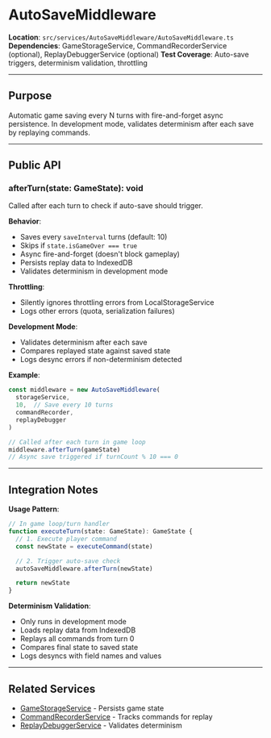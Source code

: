# AutoSaveMiddleware

**Location**: `src/services/AutoSaveMiddleware/AutoSaveMiddleware.ts`
**Dependencies**: GameStorageService, CommandRecorderService (optional), ReplayDebuggerService (optional)
**Test Coverage**: Auto-save triggers, determinism validation, throttling

---

## Purpose

Automatic game saving every N turns with fire-and-forget async persistence. In development mode, validates determinism after each save by replaying commands.

---

## Public API

### afterTurn(state: GameState): void

Called after each turn to check if auto-save should trigger.

**Behavior**:
- Saves every `saveInterval` turns (default: 10)
- Skips if `state.isGameOver === true`
- Async fire-and-forget (doesn't block gameplay)
- Persists replay data to IndexedDB
- Validates determinism in development mode

**Throttling**:
- Silently ignores throttling errors from LocalStorageService
- Logs other errors (quota, serialization failures)

**Development Mode**:
- Validates determinism after each save
- Compares replayed state against saved state
- Logs desync errors if non-determinism detected

**Example**:
```typescript
const middleware = new AutoSaveMiddleware(
  storageService,
  10,  // Save every 10 turns
  commandRecorder,
  replayDebugger
)

// Called after each turn in game loop
middleware.afterTurn(gameState)
// Async save triggered if turnCount % 10 === 0
```

---

## Integration Notes

**Usage Pattern**:
```typescript
// In game loop/turn handler
function executeTurn(state: GameState): GameState {
  // 1. Execute player command
  const newState = executeCommand(state)

  // 2. Trigger auto-save check
  autoSaveMiddleware.afterTurn(newState)

  return newState
}
```

**Determinism Validation**:
- Only runs in development mode
- Loads replay data from IndexedDB
- Replays all commands from turn 0
- Compares final state to saved state
- Logs desyncs with field names and values

---

## Related Services

- [GameStorageService](./GameStorageService.md) - Persists game state
- [CommandRecorderService](./CommandRecorderService.md) - Tracks commands for replay
- [ReplayDebuggerService](./ReplayDebuggerService.md) - Validates determinism
